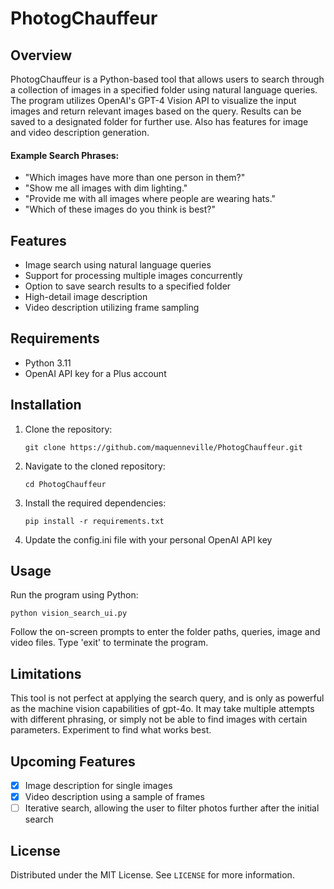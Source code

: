 # PhotogChauffeur

## Overview
PhotogChauffeur is a Python-based tool that allows users to search through a collection of images in a specified folder using natural language queries. The program utilizes OpenAI's GPT-4 Vision API to visualize the input images and return relevant images based on the query. Results can be saved to a designated folder for further use.  Also has features for image and video description generation.

#### Example Search Phrases:

- "Which images have more than one person in them?"
- "Show me all images with dim lighting."
- "Provide me with all images where people are wearing hats."
- "Which of these images do you think is best?"

## Features
- Image search using natural language queries
- Support for processing multiple images concurrently
- Option to save search results to a specified folder
- High-detail image description
- Video description utilizing frame sampling

## Requirements
- Python 3.11
- OpenAI API key for a Plus account

## Installation
1. Clone the repository:
   ```
   git clone https://github.com/maquenneville/PhotogChauffeur.git
   ```
2. Navigate to the cloned repository:
   ```
   cd PhotogChauffeur
   ```
3. Install the required dependencies:
   ```
   pip install -r requirements.txt
   ```
4. Update the config.ini file with your personal OpenAI API key

## Usage
Run the program using Python:

```
python vision_search_ui.py
```

Follow the on-screen prompts to enter the folder paths, queries, image and video files. Type 'exit' to terminate the program.

## Limitations
This tool is not perfect at applying the search query, and is only as powerful as the machine vision capabilities of gpt-4o.  It may take multiple attempts with different phrasing, or simply not be able to find images with certain parameters.  Experiment to find what works best.

## Upcoming Features
- [x] Image description for single images 
- [x] Video description using a sample of frames
- [ ] Iterative search, allowing the user to filter photos further after the initial search

## License
Distributed under the MIT License. See `LICENSE` for more information.
